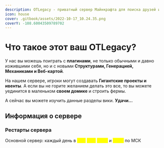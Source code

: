 ```yaml
---
description: OTLegacy - приватный сервер Майнкрафта для поиска друзей и ваших идей.
icon: house
cover: .gitbook/assets/2022-10-17_10.24.35.png
coverY: -108.60043509789702
---
```


# Что такое этот ваш OTLegacy?

У нас вы можешь поиграть с **плагинами**, не только обычными и давно изжившими себя, но и с новыми **Структурами, Генерацией, Механиками и Веб-картой**.

На нашем сервере, игроки могут создавать **Гигантские проекты и ивенты**. А если вы не горите желанием делать это все, то вы можете уединится в маленьком **своем домике** и строить фермы.

А сейчас вы можете изучить данные разделы вики. **Удачи...**

## Информация о сервере

### Рестарты сервера

Основной сервер: каждый день в <mark style="color:yellow;">`0:00`</mark> <mark style="color:yellow;">`6:00`</mark> <mark style="color:yellow;">`12:00`</mark> и <mark style="color:yellow;">`18:00`</mark> по МСК
